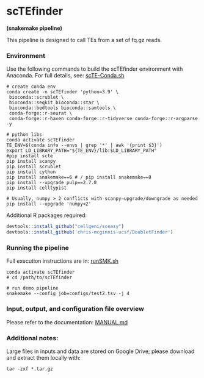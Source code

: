
# scTEfinder 
__(snakemake pipeline)__

This pipeline is designed to call TEs from a set of fq.gz reads.

### Environment

Use the following commands to build the scTEfinder environment with Anaconda.
For full details, see: [scTE-Conda.sh](https://github.com/synnimeng/scTEfinder/blob/main/scTE-Conda.sh)

```shell
# create conda env
conda create -n scTEfinder 'python=3.9' \
 bioconda::scrublet \
 bioconda::seqkit bioconda::star \
 bioconda::bedtools bioconda::samtools \
 conda-forge::r-seurat \
 conda-forge::r-haven conda-forge::r-tidyverse conda-forge::r-argparse -y

# python libs
conda activate scTEfinder
TE_ENV=$(conda info --envs | grep '*' | awk '{print $3}')
export LD_LIBRARY_PATH="${TE_ENV}/lib:$LD_LIBRARY_PATH"
#pip install scte
pip install scanpy
pip install scrublet
pip install cython
pip install snakemake==6 # / pip install snakemake==8
pip install --upgrade pulp==2.7.0
pip install celltypist

# Usually, numpy > 2 conflicts with scanpy—upgrade/downgrade as needed
pip install --upgrade 'numpy<2'

```

Additional R packages required:

```R
devtools::install_github("cellgeni/sceasy")
devtools::install_github('chris-mcginnis-ucsf/DoubletFinder')
```

### Running the pipeline

Full execution instructions are in: [runSMK.sh](https://github.com/synnimeng/scTEfinder/blob/main/runSMK.sh)

```shell
conda activate scTEfinder
# cd /path/to/scTEfinder

# run demo pipeline
snakemake --config job=configs/test2.tsv -j 4
```

### Input, output, and configuration file overview

Please refer to the documentation: [MANUAL.md](https://github.com/synnimeng/scTEfinder/blob/main/MANUAL.md)

### Additional notes:

Large files in inputs and data are stored on Google Drive; please download and extract them locally with:

```shell
tar -zxf *.tar.gz
```


